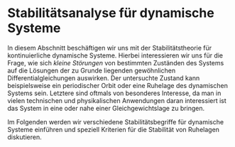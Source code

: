 Stabilitätsanalyse für dynamische Systeme
===

In diesem Abschnitt beschäftigen wir uns mit der Stabilitätstheorie für kontinuierliche dynamische Systeme.
Hierbei interessieren wir uns für die Frage, wie sich *kleine Störungen* von bestimmten Zuständen des Systems auf die Lösungen der zu Grunde liegenden gewöhnlichen Differentialgleichungen auswirken.
Der untersuchte Zustand kann beispielsweise ein periodischer Orbit oder eine Ruhelage des dynamischen Systems sein.
Letztere sind oftmals von besonderes Interesse, da man in vielen technischen und physikalischen Anwendungen daran interessiert ist das System in eine oder nahe einer Gleichgewichtslage zu bringen.

Im Folgenden werden wir verschiedene Stabilitätsbegriffe für dynamische Systeme einführen und speziell Kriterien für die Stabilität von Ruhelagen diskutieren.

